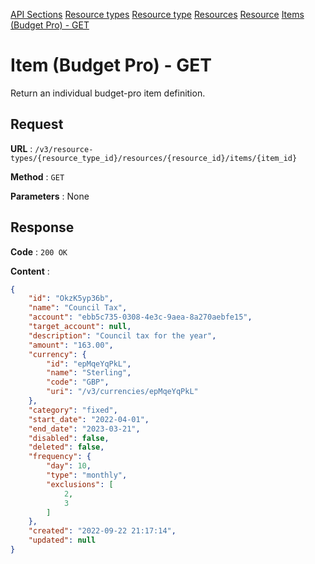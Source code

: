 [API Sections](../Sections.md)
[Resource types](../resource-types/GET.md)
[Resource type](../resource-type/GET.md)
[Resources](../resources/GET.md)
[Resource](../resource/GET.md)
[Items (Budget Pro) - GET](../items-budget/GET.md)

# Item (Budget Pro) - GET

Return an individual budget-pro item definition.

## Request

**URL** : `/v3/resource-types/{resource_type_id}/resources/{resource_id}/items/{item_id}`

**Method** : `GET`

**Parameters** : None

## Response

**Code** : `200 OK`

**Content** : 
```json
{
    "id": "OkzK5yp36b",
    "name": "Council Tax",
    "account": "ebb5c735-0308-4e3c-9aea-8a270aebfe15",
    "target_account": null,
    "description": "Council tax for the year",
    "amount": "163.00",
    "currency": {
        "id": "epMqeYqPkL",
        "name": "Sterling",
        "code": "GBP",
        "uri": "/v3/currencies/epMqeYqPkL"
    },
    "category": "fixed",
    "start_date": "2022-04-01",
    "end_date": "2023-03-21",
    "disabled": false,
    "deleted": false,
    "frequency": {
        "day": 10,
        "type": "monthly",
        "exclusions": [
            2,
            3
        ]
    },
    "created": "2022-09-22 21:17:14",
    "updated": null
}
```
